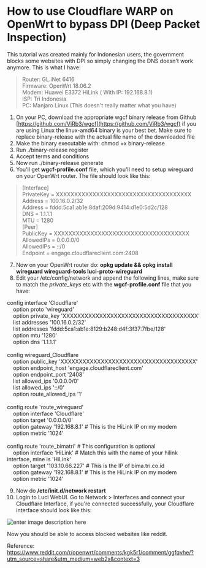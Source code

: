 
# How to use Cloudflare WARP on OpenWrt to bypass DPI (Deep Packet Inspection)

This tutorial was created mainly for Indonesian users, the government blocks some websites with DPI so simply changing the DNS doesn't work anymore. This is what I have:

> Router: GL.iNet 6416\
Firmware: OpenWrt 18.06.2\
Modem: Huawei E3372 HiLink ( With IP: 192.168.8.1)\
ISP: Tri Indonesia\
PC: Manjaro Linux (This doesn't really matter what you have)
> 
1. On your PC, download the appropriate wgcf binary release from Github  [https://github.com/ViRb3/wgcf](https://github.com/ViRb3/wgcf)  if you are using Linux the linux-amd64 binary is your best bet. Make sure to replace binary-release with the actual file name of the downloaded file
2.  Make the binary executable with: chmod +x binary-release
3.  Run ./binary-release register
4.  Accept terms and conditions
5.  Now run ./binary-release generate
6. You'll get **wgcf-profile.conf** file, which you'll need to setup wireguard on  your OpenWrt router. The file should look like this:

> [Interface]\
PrivateKey = XXXXXXXXXXXXXXXXXXXXXXXXXXXXXXXXXXXXX\
Address = 100.16.0.2/32\
Address = fddd:5ca1:ab1e:8daf:209d:9414:d1e0:5d2c/128\
DNS = 1.1.1.1\
MTU = 1280\
[Peer]\
PublicKey = XXXXXXXXXXXXXXXXXXXXXXXXXXXXXXXXXXXXX\
AllowedIPs = 0.0.0.0/0\
AllowedIPs = ::/0\
Endpoint = engage.cloudflareclient.com:2408
>
7. Now on your OpenWrt router do: **opkg update && opkg install wireguard wireguard-tools luci-proto-wireguard**
8. Edit your /etc/config/network and append the following lines, make sure to match the *private_keys* etc with the **wgcf-profile.conf** file that you have:

config interface 'Cloudflare'\
&nbsp;&nbsp;&nbsp;&nbsp;option proto 'wireguard'\
&nbsp;&nbsp;&nbsp;&nbsp;option private_key 'XXXXXXXXXXXXXXXXXXXXXXXXXXXXXXXXXXXXX'\
&nbsp;&nbsp;&nbsp;&nbsp;list addresses '100.16.0.2/32'\
&nbsp;&nbsp;&nbsp;&nbsp;list addresses 'fddd:5ca1:ab1e:8129:b248:d4f:3f37:7fbe/128'\
&nbsp;&nbsp;&nbsp;&nbsp;option mtu '1280'\
&nbsp;&nbsp;&nbsp;&nbsp;option dns '1.1.1.1'\
\
config wireguard_Cloudflare\
&nbsp;&nbsp;&nbsp;&nbsp;option public_key 'XXXXXXXXXXXXXXXXXXXXXXXXXXXXXXXXXXXXX'\
&nbsp;&nbsp;&nbsp;&nbsp;option endpoint_host 'engage.cloudflareclient.com'\
&nbsp;&nbsp;&nbsp;&nbsp;option endpoint_port '2408'\
&nbsp;&nbsp;&nbsp;&nbsp;list allowed_ips '0.0.0.0/0'\
&nbsp;&nbsp;&nbsp;&nbsp;list allowed_ips '::/0'\
&nbsp;&nbsp;&nbsp;&nbsp;option route_allowed_ips '1'\
\
config route 'route_wireguard'\
&nbsp;&nbsp;&nbsp;&nbsp;option interface 'Cloudflare'\
&nbsp;&nbsp;&nbsp;&nbsp;option target '0.0.0.0/0'\
&nbsp;&nbsp;&nbsp;&nbsp;option gateway '192.168.8.1' # This is the HiLink IP on my modem\
&nbsp;&nbsp;&nbsp;&nbsp;option metric '1024'\
\
config route 'route_bimatri' # This configuration is optional\
&nbsp;&nbsp;&nbsp;&nbsp;option interface 'HiLink' # Match this with the name of your hilink interface, mine is 'HiLink'\
&nbsp;&nbsp;&nbsp;&nbsp;option target '103.10.66.227' # This is the IP of bima.tri.co.id\
&nbsp;&nbsp;&nbsp;&nbsp;option gateway '192.168.8.1' # This is the HiLink IP on my modem\
&nbsp;&nbsp;&nbsp;&nbsp;option metric '1024'

9. Now do **/etc/init.d/network restart** 
10. Login to Luci WebUI. Go to Network > Interfaces and connect your Cloudflare Interface, if you're connected successfully, your Cloudflare interface should look like this:

![enter image description here](https://i.ibb.co/C685QtH/2022-04-10-192925-919x143-scrot.png) 

Now you should be able to access blocked websites like reddit.


Reference: https://www.reddit.com/r/openwrt/comments/kgk5r1/comment/ggfqvhe/?utm_source=share&utm_medium=web2x&context=3
